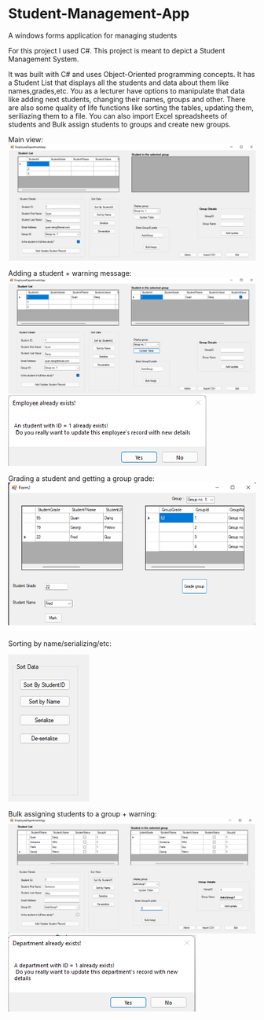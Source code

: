# Student-Management-App
A windows forms application for managing students

For this project I used C#. This project is meant to depict a Student Management System.

It was built with C# and uses Object-Oriented programming concepts. It has a Student List that displays all the students and data about them like names,grades,etc. You as a lecturer have options to manipulate that data like adding next students, changing their names, groups and other. There are also some quality of life functions like sorting the tables, updating them, seriliazing them to a file. You can also import Excel spreadsheets of students and Bulk assign students to groups and create new groups.

Main view: ![alt text](https://github.com/georgipetrov98/Student-Management-App/blob/main/Pics/Main.png)

Adding a student + warning message: ![alt text](https://github.com/georgipetrov98/Student-Management-App/blob/main/Pics/After%20adding%20the%20student.png) ![alt text](https://github.com/georgipetrov98/Student-Management-App/blob/main/Pics/Add%20button.png)

Grading a student and getting a group grade: ![alt text](https://github.com/georgipetrov98/Student-Management-App/blob/main/Pics/Sort.png)

  Sorting by name/serializing/etc: 

![alt text](https://github.com/georgipetrov98/Student-Management-App/blob/main/Pics/After%20adding%20the%20studentButton.png)

Bulk assigning students to a group + warning: ![alt text](https://github.com/georgipetrov98/Student-Management-App/blob/main/Pics/Groups.png)
![alt text](https://github.com/georgipetrov98/Student-Management-App/blob/main/Pics/ChangeGroupNameButton.png)
